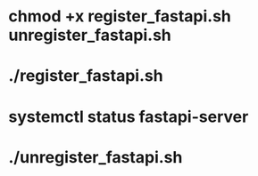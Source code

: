 # chmod +x register_fastapi.sh unregister_fastapi.sh

# ./register_fastapi.sh

# systemctl status fastapi-server

# ./unregister_fastapi.sh 
